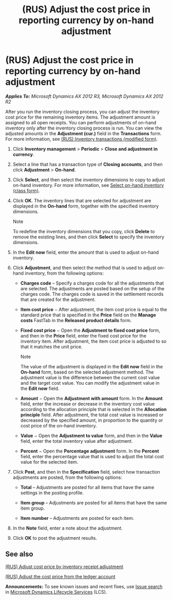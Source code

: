 ﻿---
title: (RUS) Adjust the cost price in reporting currency by on-hand adjustment
TOCTitle: (RUS) Adjust the cost price in reporting currency by on-hand adjustment
ms:assetid: 23033383-4874-4373-a045-cfa979b770fe
ms:mtpsurl: https://technet.microsoft.com/en-us/library/JJ733187(v=AX.60)
ms:contentKeyID: 49685155
ms.date: 04/18/2014
mtps_version: v=AX.60
f1_keywords:
- adjustment
- cost price
- (RUS)
- Russia
---

# (RUS) Adjust the cost price in reporting currency by on-hand adjustment 


_**Applies To:** Microsoft Dynamics AX 2012 R3, Microsoft Dynamics AX 2012 R2_

After you run the inventory closing process, you can adjust the inventory cost price for the remaining inventory items. The adjustment amount is assigned to all open receipts. You can perform adjustments of on-hand inventory only after the inventory closing process is run. You can view the adjusted amounts in the **Adjustment (cur.)** field in the **Transactions** form. For more information, see [(RUS) Inventory transactions (modified form)](https://technet.microsoft.com/en-us/library/jj733410\(v=ax.60\)).

1.  Click **Inventory management** \> **Periodic** \> **Close and adjustment in currency**.

2.  Select a line that has a transaction type of **Closing accounts**, and then click **Adjustment** \> **On-hand**.

3.  Click **Select**, and then select the inventory dimensions to copy to adjust on-hand inventory. For more information, see [Select on-hand inventory (class form)](https://technet.microsoft.com/en-us/library/aa585980\(v=ax.60\)).

4.  Click **OK**. The inventory lines that are selected for adjustment are displayed in the **On-hand** form, together with the specified inventory dimensions.
    

    > [!NOTE]
    > <P>To redefine the inventory dimensions that you copy, click <STRONG>Delete</STRONG> to remove the existing lines, and then click <STRONG>Select</STRONG> to specify the inventory dimensions.</P>



5.  In the **Edit now** field, enter the amount that is used to adjust on-hand inventory.

6.  Click **Adjustment**, and then select the method that is used to adjust on-hand inventory, from the following options:
    
      - **Charges code** – Specify a charges code for all the adjustments that are selected. The adjustments are posted based on the setup of the charges code. The charges code is saved in the settlement records that are created for the adjustment.
    
      - **Item cost price** − After adjustment, the item cost price is equal to the standard price that is specified in the **Price** field on the **Manage costs** FastTab in the **Released product details** form.
    
      - **Fixed cost price** − Open the **Adjustment to fixed cost price** form, and then in the **Price** field, enter the fixed cost price for the inventory item. After adjustment, the item cost price is adjusted to so that it matches the unit price.
        

        > [!NOTE]
        > <P>The value of the adjustment is displayed in the <STRONG>Edit now</STRONG> field in the <STRONG>On-hand</STRONG> form, based on the selected adjustment method. The adjustment value is the difference between the current cost value and the target cost value. You can modify the adjustment value in the <STRONG>Edit now</STRONG> field.</P>

    
      - **Amount** − Open the **Adjustment with amount** form. In the **Amount** field, enter the increase or decrease in the inventory cost value according to the allocation principle that is selected in the **Allocation principle** field. After adjustment, the total cost value is increased or decreased by the specified amount, in proportion to the quantity or cost price of the on-hand inventory.
    
      - **Value** − Open the **Adjustment to value** form, and then in the **Value** field, enter the total inventory value after adjustment.
    
      - **Percent** − Open the **Percentage adjustment** form. In the **Percent** field, enter the percentage value that is used to adjust the total cost value for the selected item.

7.  Click **Post**, and then in the **Specification** field, select how transaction adjustments are posted, from the following options:
    
      - **Total** – Adjustments are posted for all items that have the same settings in the posting profile.
    
      - **Item group** – Adjustments are posted for all items that have the same item group.
    
      - **Item number** – Adjustments are posted for each item.

8.  In the **Note** field, enter a note about the adjustment.

9.  Click **OK** to post the adjustment results.

## See also

[(RUS) Adjust cost price by inventory receipt adjustment](rus-adjust-cost-price-by-inventory-receipt-adjustment.md)

[(RUS) Adjust the cost price from the ledger account](rus-adjust-the-cost-price-from-the-ledger-account.md)

  
**Announcements:** To see known issues and recent fixes, use [Issue search](http://go.microsoft.com/fwlink/?linkid=389258) in [Microsoft Dynamics Lifecycle Services](http://go.microsoft.com/fwlink/?linkid=306505) (LCS).

